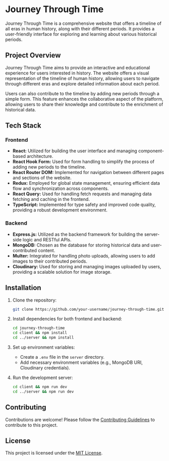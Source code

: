 # Journey Through Time

Journey Through Time is a comprehensive website that offers a timeline of all eras in human history, along with their different periods. It provides a user-friendly interface for exploring and learning about various historical periods.

## Project Overview

Journey Through Time aims to provide an interactive and educational experience for users interested in history. The website offers a visual representation of the timeline of human history, allowing users to navigate through different eras and explore detailed information about each period.

Users can also contribute to the timeline by adding new periods through a simple form. This feature enhances the collaborative aspect of the platform, allowing users to share their knowledge and contribute to the enrichment of historical data.

## Tech Stack

### Frontend

- **React:** Utilized for building the user interface and managing component-based architecture.
- **React Hook Form:** Used for form handling to simplify the process of adding new periods to the timeline.
- **React Router DOM:** Implemented for navigation between different pages and sections of the website.
- **Redux:** Employed for global state management, ensuring efficient data flow and synchronization across components.
- **React Query:** Used for handling fetch requests and managing data fetching and caching in the frontend.
- **TypeScript:** Implemented for type safety and improved code quality, providing a robust development environment.

### Backend

- **Express.js:** Utilized as the backend framework for building the server-side logic and RESTful APIs.
- **MongoDB:** Chosen as the database for storing historical data and user-contributed content.
- **Multer:** Integrated for handling photo uploads, allowing users to add images to their contributed periods.
- **Cloudinary:** Used for storing and managing images uploaded by users, providing a scalable solution for image storage.

## Installation

1. Clone the repository:

   ```bash
   git clone https://github.com/your-username/journey-through-time.git
   ```

2. Install dependencies for both frontend and backend:

   ```bash
   cd journey-through-time
   cd client && npm install
   cd ../server && npm install
   ```

3. Set up environment variables:

   - Create a `.env` file in the `server` directory.
   - Add necessary environment variables (e.g., MongoDB URI, Cloudinary credentials).

4. Run the development server:

   ```bash
   cd client && npm run dev
   cd ../server && npm run dev
   ```

## Contributing

Contributions are welcome! Please follow the [Contributing Guidelines](CONTRIBUTING.md) to contribute to this project.

## License

This project is licensed under the [MIT License](LICENSE).
